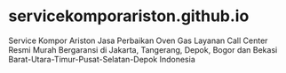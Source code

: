# servicekomporariston.github.io
Service Kompor Ariston Jasa Perbaikan Oven Gas Layanan Call Center Resmi Murah Bergaransi di Jakarta, Tangerang, Depok, Bogor dan Bekasi Barat-Utara-Timur-Pusat-Selatan-Depok Indonesia
